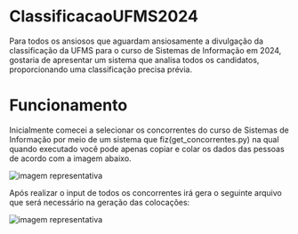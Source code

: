 # ClassificacaoUFMS2024
Para todos os ansiosos que aguardam ansiosamente a divulgação da classificação da UFMS para o curso de Sistemas de Informação em 2024, gostaria de apresentar um sistema que analisa todos os candidatos, proporcionando uma classificação precisa prévia.

# Funcionamento
Inicialmente comecei a selecionar os concorrentes do curso de Sistemas de Informação por meio de um sistema que fiz(get_concorrentes.py) na qual quando executado você pode apenas copiar e colar os dados das pessoas de acordo com a imagem abaixo.

![imagem representativa](https://iili.io/JYrmSFS.png) 

Após realizar o input de todos os concorrentes irá gera o seguinte arquivo que será necessário na geração das colocações:

![imagem representativa](https://iili.io/JYrps5X.png) 
